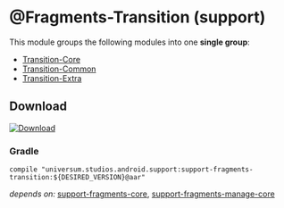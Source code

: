@Fragments-Transition (support)
===============

This module groups the following modules into one **single group**:

- [Transition-Core](https://github.com/universum-studios/android_fragments/tree/support-master/library-transition-core)
- [Transition-Common](https://github.com/universum-studios/android_fragments/tree/support-master/library-transition-common)
- [Transition-Extra](https://github.com/universum-studios/android_fragments/tree/support-master/library-transition-extra)

## Download ##
[![Download](https://api.bintray.com/packages/universum-studios/android/universum.studios.android.support%3Asupport-fragments/images/download.svg)](https://bintray.com/universum-studios/android/universum.studios.android.support%3Asupport-fragments/_latestVersion)

### Gradle ###

    compile "universum.studios.android.support:support-fragments-transition:${DESIRED_VERSION}@aar"

_depends on:_
[support-fragments-core](https://github.com/universum-studios/android_fragments/tree/support-master/library-core),
[support-fragments-manage-core](https://github.com/universum-studios/android_fragments/tree/support-master/library-manage-core)